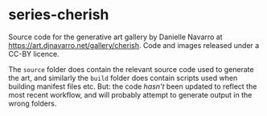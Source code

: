 # series-cherish

Source code for the generative art gallery by Danielle Navarro at <https://art.djnavarro.net/gallery/cherish>. Code and images released under a CC-BY licence.

The `source` folder does contain the relevant source code used to generate the art, and similarly the `build` folder does contain scripts used when building manifest files etc. But: the code *hasn't* been updated to reflect the most recent workflow, and will probably attempt to generate output in the wrong folders.
